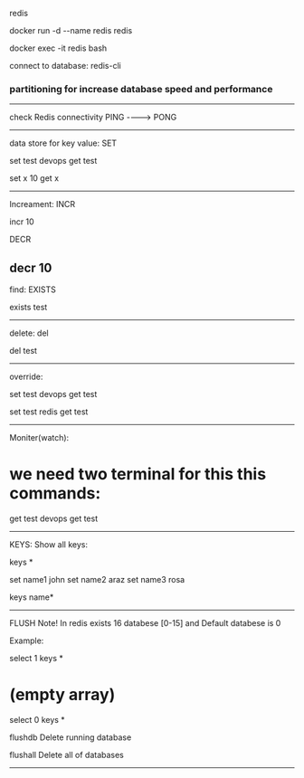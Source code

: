 redis


docker run -d --name redis redis

docker exec -it redis bash

connect to database:
redis-cli

### partitioning for increase database speed and performance

---

check Redis connectivity
PING ----> PONG

---

data store for key value:
SET

set test devops
get test

set x 10
get x

----

Increament:
INCR

incr 10


DECR

decr 10
---

find:
EXISTS

exists test


---

delete:
del 

del test


---

override:

set test devops
get test

set test redis
get test

---

Moniter(watch):
# we need two terminal for this this commands:

get test devops
get test


---


KEYS:
Show all keys:

keys *

set name1 john 
set name2 araz
set name3 rosa

keys name*

---
FLUSH
Note! In redis exists 16 databese [0-15] and Default databese is 0

Example:

select 1
keys *
# (empty array)

select 0 keys *


flushdb
Delete running database

flushall
Delete all of databases


---


































